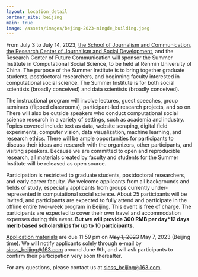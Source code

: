 ```yaml
---
layout: location_detail
partner_site: beijing
main: true
image: /assets/images/bejing-2023-mingde_building.jpeg
---
```


From July 3 to July 14, 2023, [the School of Journalism and Communication](http://jcr.ruc.edu.cn/English/index.htm), [the Research Center of Journalism and Social Development](http://xwjd.ruc.edu.cn/en/index.htm), and the Research Center of Future Communication will sponsor the Summer Institute in Computational Social Science, to be held at Renmin University of China. The purpose of the Summer Institute is to bring together graduate students, postdoctoral researchers, and beginning faculty interested in computational social science. The Summer Institute is for both social scientists (broadly conceived) and data scientists (broadly conceived).

The instructional program will involve lectures, guest speeches, group seminars (flipped classrooms), participant-led research projects, and so on. There will also be outside speakers who conduct computational social science research in a variety of settings, such as academia and industry. Topics covered include text as data, website scraping, digital field experiments, computer vision, data visualization, machine learning, and research ethics. There will be ample opportunities for participants to discuss their ideas and research with the organizers, other participants, and visiting speakers. Because we are committed to open and reproducible research, all materials created by faculty and students for the Summer Institute will be released as open source.

Participation is restricted to graduate students, postdoctoral researchers, and early career faculty. We welcome applicants from all backgrounds and fields of study, especially applicants from groups currently under-represented in computational social science. About 25 participants will be invited, and participants are expected to fully attend and participate in the offline entire two-week program in Beijing. This event is free of charge. The participants are expected to cover their own travel and accommodation expenses during this event. **But we will provide 300 RMB per day*12 days merit-based scholarships for up to 10 participants.**

[Application materials](https://compsocialscience.github.io/summer-institute/2023/beijing/apply) are due 11:59 pm on ~~May 1, 2023~~ May 7, 2023 (Beijing time). We will notify applicants solely through e-mail by sicss_beijing@163.com around June 9th, and will ask participants to confirm their participation very soon thereafter.

For any questions, please contact us at sicss_beijing@163.com.
